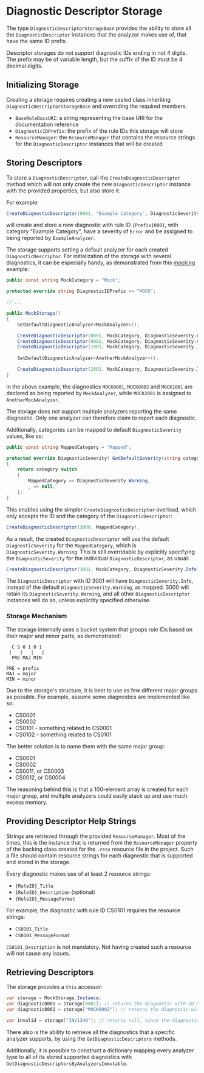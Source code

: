 # Diagnostic Descriptor Storage

The type `DiagnosticDescriptorStorageBase` provides the ability to store all the `DiagnosticDescriptor` instances that the analyzer makes use of, that have the same ID prefix.

Descriptor storages do not support diagnostic IDs ending in not 4 digits. The prefix may be of variable length, but the suffix of the ID must be 4 decimal digits.

## Initializing Storage

Creating a storage requires creating a new sealed class inheriting `DiagnosticDescriptorStorageBase` and overriding the required members.

- `BaseRuleDocsURI`: a string representing the base URI for the documentation reference
- `DiagnosticIDPrefix`: the prefix of the rule IDs this storage will store
- `ResourceManager`: the `ResourceManager` that contains the resource strings for the `DiagnosticDescriptor` instances that will be created

## Storing Descriptors

To store a `DiagnosticDescriptor`, call the `CreateDiagnosticDescriptor` method which will not only create the new `DiagnosticDescriptor` instance with the provided properties, but also store it. 

For example:
```csharp
CreateDiagnosticDescriptor(0001, "Example Category", DiagnosticSeverity.Error, typeof(ExampleAnalyzer));
```

will create and store a new diagnostic with rule ID `{Prefix}0001`, with category "Example Category", have a severity of `Error` and be assigned to being reported by `ExampleAnalyzer`.

The storage supports setting a default analyzer for each created `DiagnosticDescriptor`. For initialization of the storage with several diagnostics, it can be especially handy, as demonstrated from this [mocking](../../RoseLynn.Analyzers.Test/MockedResources/MockStorage.cs) example:

```csharp
public const string MockCategory = "Mock";

protected override string DiagnosticIDPrefix => "MOCK";

// ...

public MockStorage()
{
    SetDefaultDiagnosticAnalyzer<MockAnalyzer>();

    CreateDiagnosticDescriptor(0001, MockCategory, DiagnosticSeverity.Error);
    CreateDiagnosticDescriptor(0002, MockCategory, DiagnosticSeverity.Hidden);
    CreateDiagnosticDescriptor(1001, MockCategory, DiagnosticSeverity.Info);
    
    SetDefaultDiagnosticAnalyzer<AnotherMockAnalyzer>();

    CreateDiagnosticDescriptor(2001, MockCategory, DiagnosticSeverity.Info);
}
```

in the above example, the diagnostics `MOCK0001`, `MOCK0002` and `MOCK1001` are declared as being reported by `MockAnalyzer`, while `MOCK2001` is assigned to `AnotherMockAnalyzer`.

The storage does not support multiple analyzers reporting the same diagnostic. Only one analyzer can therefore claim to report each diagnostic.

Additionally, categories can be mapped to default `DiagnosticSeverity` values, like so:

```csharp
public const string MappedCategory = "Mapped";

protected override DiagnosticSeverity? GetDefaultSeverity(string category)
{
    return category switch
    {
        MappedCategory => DiagnosticSeverity.Warning,
        _ => null,
    };
}
```

This enables using the simpler `CreateDiagnosticDescriptor` overload, which only accepts the ID and the category of the `DiagnosticDescriptor`:

```csharp
CreateDiagnosticDescriptor(3000, MappedCategory);
```

As a result, the created `DiagnosticDescriptor` will use the default `DiagnosticSeverity` for the `MappedCategory`, which is `DiagnosticSeverity.Warning`. This is still overridable by explicitly specifying the `DiagnosticSeverity` for the individual `DiagnosticDescriptor`, as usual:

```csharp
CreateDiagnosticDescriptor(3001, MockCategory, DiagnosticSeverity.Info);
```

The `DiagnosticDescriptor` with ID 3001 will have `DiagnosticSeverity.Info`, instead of the default `DiagnosticSeverity.Warning`, as mapped. 3000 will retain its `DiagnosticSeverity.Warning`, and all other `DiagnosticDescriptor` instances will do so, unless explicitly specified otherwise.

### Storage Mechanism

The storage internally uses a bucket system that groups rule IDs based on their major and minor parts, as demonstrated:
```
  C S 0 1 0 1
 |   |   |   |
  PRE MAJ MIN

PRE = prefix
MAJ = major
MIN = minor
```
Due to the storage's structure, it is best to use as few different major groups as possible. For example, assume some diagnostics are implemented like so:
- CS0001
- CS0002
- CS0101 - something related to CS0001
- CS0102 - something related to CS0101

The better solution is to name them with the same major group:
- CS0001
- CS0002
- CS0011, or CS0003
- CS0012, or CS0004

The reasoning behind this is that a 100-element array is created for each major  group, and multiple analyzers could easily stack up and use much excess memory.

## Providing Descriptor Help Strings

Strings are retrieved through the provided `ResourceManager`. Most of the times, this is the instance that is returned from the `ResourceManager` property of the backing class created for the `.resx` resource file in the project. Such a file should contain resource strings for each diagnostic that is supported and stored in the storage.

Every diagnostic makes use of at least 2 resource strings:
- `{RuleID}_Title`
- `{RuleID}_Description` (optional)
- `{RuleID}_MessageFormat`

For example, the diagnostic with rule ID CS0101 requires the resource strings:
- `CS0101_Title`
- `CS0101_MessageFormat`

`CS0101_Description` is not mandatory. Not having created such a resource will not cause any issues.

## Retrieving Descriptors

The storage provides a `this` accessor:
```csharp
var storage = MockStorage.Instance;
var diagnostic0001 = storage[0001]; // returns the diagnostic with ID MOCK0001
var diagnostic0002 = storage["MOCK0002"]; // returns the diagnostic with ID MOCK0002

var invalid = storage["INV1340"]; // returns null, since the diagnostic ID has a different prefix than the one it supports
```

There also is the ability to retrieve all the diagnostics that a specific analyzer supports, by using the `GetDiagnosticDescriptors` methods.

Additionally, it is possible to construct a dictionary mapping every analyzer type to all of its stored supported diagnostics with `GetDiagnosticDescriptorsByAnalyzersImmutable`.
